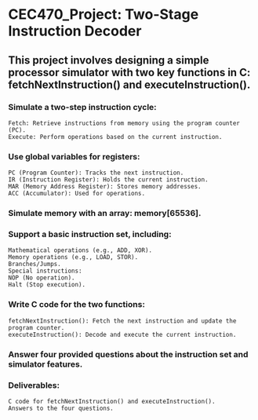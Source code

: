 # CEC470_Project: Two-Stage Instruction Decoder
## This project involves designing a simple processor simulator with two key functions in C: fetchNextInstruction() and executeInstruction().

### Simulate a two-step instruction cycle: 
    Fetch: Retrieve instructions from memory using the program counter (PC).
    Execute: Perform operations based on the current instruction.

### Use global variables for registers:
    PC (Program Counter): Tracks the next instruction.
    IR (Instruction Register): Holds the current instruction.
    MAR (Memory Address Register): Stores memory addresses.
    ACC (Accumulator): Used for operations.

### Simulate memory with an array: memory[65536].

### Support a basic instruction set, including:
    Mathematical operations (e.g., ADD, XOR).
    Memory operations (e.g., LOAD, STOR).
    Branches/Jumps.
    Special instructions:
    NOP (No operation).
    Halt (Stop execution).

### Write C code for the two functions:
    fetchNextInstruction(): Fetch the next instruction and update the program counter.
    executeInstruction(): Decode and execute the current instruction.

### Answer four provided questions about the instruction set and simulator features.

### Deliverables:
    C code for fetchNextInstruction() and executeInstruction().
    Answers to the four questions.

